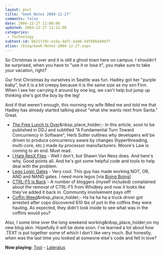 ```yaml
---
layout: post
title: "Geek Notes 2004-12-27"
comments: false
date: 2004-12-27 11:08:00
updated: 2004-12-27 11:12:00
categories:
 - Technology
subtext-id: b621f19c-e15a-4d7c-ba86-4df68bb49d7f
alias: /blog/Geek-Notes-2004-12-27.aspx
---
```



So Christmas is over and it is still a ghost town here on campus. I shouldn't be surprised, when you have to "use it or lose it", you make sure to take your vacation, right?

Our first Christmas by ourselves in Seattle was fun. Hadley got her "purple baby", but it is a bit creepy because it is the same size as my son Finn. When I see her carrying it around by one leg, we can't help but jump up thinking she's got the boy by the leg!

And if that weren't enough, this morning my wife IMed me and told me that Hadley has already started talking about "what she wants next from Santa." Great.

  * [The Free Lunch Is Over](http://www.gotw.ca/publications/concurrency-ddj.htm)[](http://www.gotw.ca/publications/concurrency-ddj.htm)&nbsp_place_holder;- In this article, soon to be published in DDJ and subtitled "A Fundamental Turn Toward Concurrency in Software", Herb Sutter outlines why developers will be driven to produce concurrency aware by changes (hyperthreading, multi-core, etc.) made by processor manufacturers. Moore's Law is coming to an end. Must read.
  * [I Hate ResX Files](http://www.windojitsu.com/blog/resxsucks.html) - Well I don't, but Shawn Van Ness does. And here's why. Good points all. And he's got some helpful code and tools to help deal with the problem.
  * [Lego Logic Gates](http://goldfish.ikaruga.co.uk/logic.html) - Very cool. This guy has made working NOT, OR, AND and NAND gates. I need more legos [via [Boing Boing](http://www.boingboing.net/2004/12/15/lego_logic.html)]
  * [CTRL-F5 Is Back](http://www.leastprivilege.com/PermaLink.aspx?guid=d1110e20-aeb1-492f-94ef-91c447e08ee1) - A number of bloggers (myself included) complained about the removal of CTRL-F5 from Whidbey and now it looks like they've added it back in. Community involvement pays off!
  * [Coffin Weed](http://www.cnn.com/2004/US/12/15/marijuana.caskets.reut/index.html)&nbsp_place_holder;- Ha ha ha ha a truck driver got arrested after cops discovered 610 lbs of pot in the coffins they were hauling. As expected, they didn't look inside to see what was in the coffins would you?

Also, I some time over the long weekend working&nbsp_place_holder;on my new blog skin. Hopefully it will be done soon. I've learned a lot about how .TEXT is put together some of which I don't like very much. But honestly, when was the last time _you_ looked at someone else's code and fell in love?

**Now playing:** [Tool](http://phobos.apple.com/WebObjects/MZSearch.woa/wa/advancedSearchResults?artistTerm=Tool) - [Lateralus](http://phobos.apple.com/WebObjects/MZSearch.woa/wa/advancedSearchResults?songTerm=Lateralus&artistTerm=Tool)
